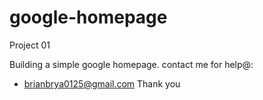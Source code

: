 # google-homepage

Project 01

Building a simple google homepage.
 contact me for help@:

 * brianbrya0125@gmail.com
 Thank you